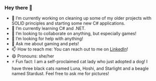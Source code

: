 ### Hey there 👋


- 🔭 I’m currently working on cleaning up some of my older projects with SOLID principles and starting some new C# applications.
- 🌱 I’m currently learning C# and .NET.
- 👯 I’m looking to collaborate on anything, but especially games!
- 🤔 I’m looking for help with anything!
- 💬 Ask me about gaming and pets!
- 📫 How to reach me: You can reach out to me on <a href="https://linkedin.com/in/bhornbuckle">LinkedIn</a>!
- 😄 Pronouns: she/her
- ⚡ Fun fact: I am a self-proclaimed cat lady who just adopted a dog! I have three black cats named Luna, Hoshi, and Starlight and a beagle named Stardust. Feel free to ask me for pictures!
